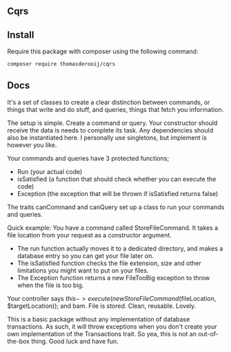 ## Cqrs

## Install

Require this package with composer using the following command:

```bash
composer require thomasderooij/cqrs
```

## Docs
It's a set of classes to create a clear distinction between commands, or things that write and do stuff,
and queries, things that fetch you information.

The setup is simple. Create a command or query. Your constructor should receive the data is needs to complete its task.
Any dependencies should also be instantiated here. I personally use singletons, but implement is however you like.

Your commands and queries have 3 protected functions;
* Run (your actual code)
* isSatisfied (a function that should check whether you can execute the code)
* Exception (the exception that will be thrown if isSatisfied returns false)

The traits canCommand and canQuery set up a class to run your commands and queries.

Quick example:
You have a command called StoreFileCommand. It takes a file location from your request as a constructor argument.
* The run function actually moves it to a dedicated directory, and makes a database entry so you can get your file later on.
* The isSatisfied function checks the file extension, size and other limitations you might want to put on your files.
* The Exception function returns a new FileTooBig exception to throw when the file is too big.

Your controller says $this->execute(new StoreFileCommand($fileLocation, $targetLocation)); and bam. File is stored. Clean, reusable. Lovely.

This is a basic package without any implementation of database transactions.
As such, it will throw exceptions when you don't create your own implementation of the Transactions trait. So yea, this is
not an out-of-the-box thing. Good luck and have fun.